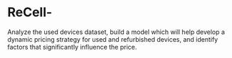 # ReCell-
Analyze the used devices dataset, build a model which will help develop a dynamic pricing strategy for used and refurbished devices, and identify factors that significantly influence the price.
